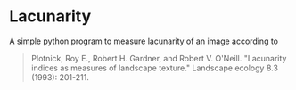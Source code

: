 # Lacunarity

A simple python program to measure lacunarity of an image according to

> Plotnick, Roy E., Robert H. Gardner, and Robert V. O'Neill. "Lacunarity indices as measures of landscape texture." Landscape ecology 8.3 (1993): 201-211.
